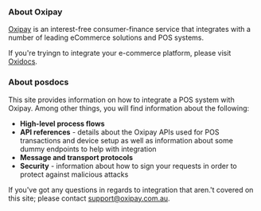 <h3>About Oxipay</h3> 

<a href="https://oxipay.com.au/">Oxipay</a> is an interest-free consumer-finance service that integrates with a number of leading eCommerce solutions and POS systems.

If you're tryingn to integrate your e-commerce platform, please visit <a href="http://docs.oxipay.com.au">Oxidocs</a>.

<h3>About posdocs</h3>

This site provides information on how to integrate a POS system with Oxipay. Among other things, you will find information about the following:

* **High-level process flows**
* **API references** - details about the Oxipay APIs used for POS transactions and device setup as well as information about some dummy endpoints to help with integration
* **Message and transport protocols**
* **Security** - information about how to sign your requests in order to protect against malicious attacks

If you've got any questions in regards to integration that aren.'t covered on this site; please contact <a href="mailto:support@oxipay.com.au">support@oxipay.com.au</a>.
